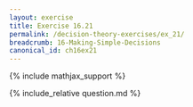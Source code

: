 ```yaml
---
layout: exercise
title: Exercise 16.21
permalink: /decision-theory-exercises/ex_21/
breadcrumb: 16-Making-Simple-Decisions
canonical_id: ch16ex21
---
```


{% include mathjax_support %}
<div id="hiddden">{% include_relative question.md %}</div>